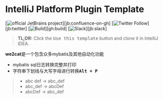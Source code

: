# IntelliJ Platform Plugin Template

[![official JetBrains project](https://jb.gg/badges/official.svg)][jb:confluence-on-gh]
[![Twitter Follow](https://img.shields.io/twitter/follow/JBPlatform?style=flat)][jb:twitter]
[![Build](https://github.com/JetBrains/intellij-platform-plugin-template/workflows/Build/badge.svg)][gh:build]
[![Slack](https://img.shields.io/badge/Slack-%23intellij--platform--plugin--template-blue)][jb:slack]

> **TL;DR:** Click the <kbd>Use this template</kbd> button and clone it in IntelliJ IDEA.

<!-- Plugin description -->
**we2cat**是一个包含众多mybatis及其他自动化功能
- mybatis sql日志转换完整并打印
- 字符串下划线与大写字母进行转换<kbd>**Alt + P**</kbd>
>- abc def -> abc_def
>- abc_def -> abcDef
>- abcDef -> abc_def
<!-- Plugin description end -->